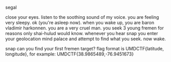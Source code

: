 segal

close your eyes. listen to the soothing sound of my voice. you are feeling very sleepy. ok (you're asleep now). when you wake up, you are baron vladimir harkonnen. you are a very cruel man. you seek 3 young fremen for reasons only shai-hulud would know. whenever you hear snap you enter your geolocation mind palace and attempt to find what you seek. now wake.

snap can you find your first fremen target? flag format is UMDCTF{latitude, longitude}, for example: UMDCTF{38.9865489,-76.9451673}
